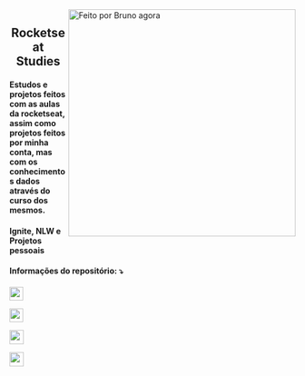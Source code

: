 <img src="https://raw.githubusercontent.com/MicaelliMedeiros/micaellimedeiros/master/image/computer-illustration.png" min-width="400px" max-width="400px" width="400px" align="right" alt="Feito por Bruno agora">

<h2 align="center"> 
  Rocketseat Studies
 
</h2>

<h4 align="left">
  Estudos e projetos feitos com as aulas da rocketseat, assim como projetos feitos por minha conta, mas com os conhecimentos dados através do curso dos mesmos. 
</h4>

<h4 align="left">
  Ignite, NLW e Projetos pessoais
</h4>

<p align="left">

<h4 align="left">
    Informações do repositório: ⤵️
</h4>

<p align="left">
  <a href="https://github.com/brunossaless/react-ignite" alt="RepoSize">

  <img height=24he src="https://img.shields.io/github/repo-size/brunossaless/react-ignite" /> </a>

  <a href="#" alt="Languagens">

  <img height=24he src="https://img.shields.io/github/languages/count/brunossaless/react-ignite" /> </a>

  <a href="#" alt="Fork">

  <img height=25he src="https://img.shields.io/github/stars/brunossaless/react-ignite?style=social" /> </a>

  <a href="#" alt="Watch">

  <img height=25he src="https://img.shields.io/github/watchers/brunossaless/react-ignite?style=social" /> 

  </a>

</p>
